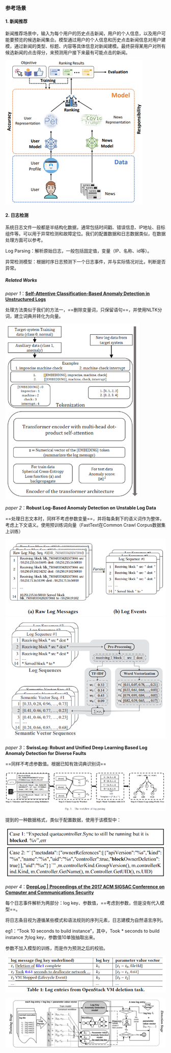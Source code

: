 ### 参考场景

#### 1.  新闻推荐

新闻推荐场景中，输入为每个用户的历史点击新闻，用户的个人信息，以及用户可能要预览的候选新闻集合。模型通过用户的个人信息和历史点击新闻信息对用户建模，通过新闻的类型、标题、内容等具体信息对新闻建模。最终获得某用户对所有候选新闻的点击得分，来预测用户接下来最有可能点击的新闻。

<img src="pic/image-20220724185644312.png" alt="image-20220724185644312" style="zoom: 50%;" />



#### 2. 日志检测

系统日志文件一般都是半结构化数据，通常包括时间戳、错误信息、IP地址、目标组件等。可以用于异常检测和故障定位。我们的配置数据和日志数据类似，在数据处理方面可以参考。

Log Parsing：解析原始日志，一般包括固定值，变量（IP、名称、id等）。

异常检测模型：根据时序日志预测下一个日志事件，并与实际情况对比，判断是否异常。



##### Related Works

*paper 1*：[**Self-Attentive Classification-Based Anomaly Detection in Unstructured Logs**](https://ieeexplore.ieee.org/abstract/document/9338283/)

处理方法类似于我们的方法一，==删除变量词，只保留语句==，并使用NLTK分词，建立词典并转化为向量。

<img src="pic/image-20220717183858950.png" alt="image-20220717183858950" style="zoom:67%;" />





*paper 2*：**Robust Log-Based Anomaly Detection on Unstable Log Data**

==处理日志文本时，同样不考虑参数变量==，并将每条剩下的语义词作为整体，考虑上下文语义。使用预训练词向量（FastText在Common Crawl Corpus数据集上训练）

<img src="pic/image-20220717192234903.png" alt="image-20220717192234903" style="zoom:80%;" />

<img src="pic/image-20220717192859121.png" alt="image-20220717192859121" style="zoom:80%;" />



*paper 3*：**SwissLog: Robust and Unified Deep Learning Based Log Anomaly Detection for Diverse Faults**

==同样不考虑参数值。根据已知有效词典识别词==

![image-20220717200152519](pic/image-20220717200152519.png)

提到的一种数据格式，类似于配置数据，使用于该模型中：

<img src="pic/image-20220717201510108.png" alt="image-20220717201510108" style="zoom:67%;" />





*paper 4*：**[DeepLog | Proceedings of the 2017 ACM SIGSAC Conference on Computer and Communications Security](https://dl.acm.org/doi/abs/10.1145/3133956.3134015)**

每个日志事件解析为两部分：log key、参数值，==考虑到参数，但是没有代入模型==。

将日志条目视为遵循某些模式和语法规则的序列元素，日志建模为自然语言序列。

eg1：“Took 10 seconds to build instance”，其中，Took * seconds to build instance 为log key，参数值10单独抽取出来。

参数不加入模型的训练，而是作为预测之后的校验。

<img src="pic/image-20220717162258371.png" alt="image-20220717162258371" style="zoom:80%;" />



![image-20220717122317240](pic/image-20220717122317240.png)

